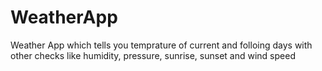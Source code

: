 # WeatherApp
Weather App which tells you temprature of current and folloing days
with other checks like humidity, pressure, sunrise, sunset and wind speed
